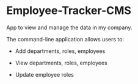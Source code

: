 # Employee-Tracker-CMS

App to view and manage the data in my company.

The command-line application allows users to:

  * Add departments, roles, employees

  * View departments, roles, employees

  * Update employee roles


